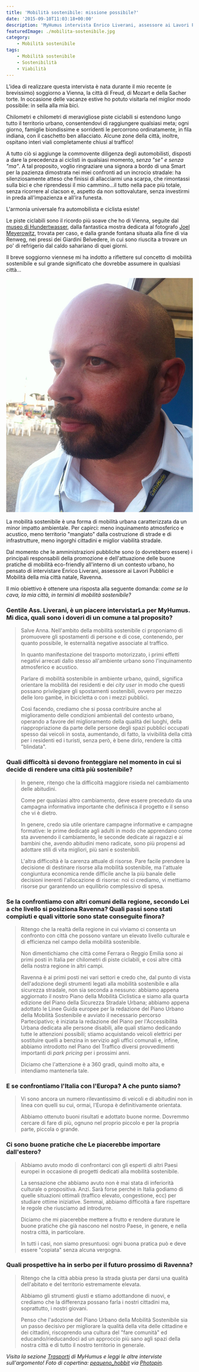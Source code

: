 ```yaml
---
title: 'Mobilità sostenibile: missione possibile?'
date: '2015-09-10T11:03:18+00:00'
description: 'MyHumus intervista Enrico Liverani, assessore ai Lavori Pubblici e Mobilità di Ravenna, sul tema della mobilità sostenibile.'
featuredImage: ./mobilita-sostenibile.jpg
category:
    - Mobilità sostenibile
tags:
    - Mobilità sostenibile
    - Sostenibilità
    - Viabilità
---
```



L'idea di realizzare questa intervista è nata durante il mio recente (e brevissimo) soggiorno a Vienna, la città di Freud, di Mozart e della Sacher torte. In occasione delle vacanze estive ho potuto visitarla nel miglior modo possibile: in sella alla mia bici.

Chilometri e chilometri di meravigliose piste ciclabili si estendono lungo tutto il territorio urbano, consentendovi di raggiungere qualsiasi meta; ogni giorno, famiglie biondissime e sorridenti le percorrono ordinatamente, in fila indiana, con il caschetto ben allacciato. Alcune zone della città, inoltre, ospitano interi viali completamente chiusi al traffico!

A tutto ciò si aggiunge la commovente diligenza degli automobilisti, disposti a dare la precedenza ai ciclisti in qualsiasi momento, *senza "se" e senza "ma"*. A tal proposito, voglio ringraziare una signora a bordo di una Smart per la pazienza dimostrata nei miei confronti ad un incrocio stradale: ha silenziosamente atteso che finissi di allacciarmi una scarpa, che rimontassi sulla bici e che riprendessi il mio cammino...il tutto nella pace più totale, senza ricorrere al clacson e, aspetto da non sottovalutare, senza investirmi in preda all'impazienza e all'ira funesta.

L'armonia universale fra automobilista e ciclista esiste!

Le piste ciclabili sono il ricordo più soave che ho di Vienna, seguite dal [museo di Hundertwasser](https://www.kunsthauswien.com/en/museum), dalla fantastica mostra dedicata al fotografo [Joel Meyerowitz](http://www.joelmeyerowitz.com), trovata per caso, e dalla grande fontana situata alla fine di via Renweg, nei pressi dei Giardini Belvedere, in cui sono riuscita a trovare un po' di refrigerio dal caldo sahariano di quei giorni.

Il breve soggiorno viennese mi ha indotto a riflettere sul concetto di mobilità sostenibile e sul grande significato che dovrebbe assumere in qualsiasi città...

![Enrico Liverani](./enrico-liverani.jpg)

La mobilità sostenibile è una forma di mobilità urbana caratterizzata da un minor impatto ambientale. Per capirci: meno inquinamento atmosferico e acustico, meno territorio "mangiato" dalla costruzione di strade e di infrastrutture, meno ingorghi cittadini e miglior viabilità stradale.

Dal momento che le amministrazioni pubbliche sono (o dovrebbero essere) i principali responsabili della promozione e dell'attuazione delle buone pratiche di mobilità eco-friendly all'interno di un contesto urbano, ho pensato di intervistare Enrico Liverani, assessore ai Lavori Pubblici e Mobilità della mia città natale, Ravenna.

Il mio obiettivo è ottenere una risposta alla seguente domanda: *come se la cava, la mia città, in termini di mobilità sostenibile?*

### Gentile Ass. Liverani, è un piacere intervistarLa per MyHumus. Mi dica, quali sono i doveri di un comune a tal proposito?

> Salve Anna. Nell'ambito della mobilità sostenibile ci proponiamo di promuovere gli spostamenti di persone e di cose, contenendo, per quanto possibile, le esternalità negative associate al traffico.
> 
> In quanto manifestazione del trasporto motorizzato, i primi effetti negativi arrecati dallo stesso all'ambiente urbano sono l'inquinamento atmosferico e acustico.
> 
> Parlare di mobilità sostenibile in ambiente urbano, quindi, significa orientare la mobilità dei residenti e dei *city user* in modo che questi possano privilegiare gli spostamenti sostenibili, ovvero per mezzo delle loro gambe, in bicicletta o con i mezzi pubblici.
> 
> Così facendo, crediamo che si possa contribuire anche al miglioramento delle condizioni ambientali del contesto urbano, operando a favore del miglioramento della qualità dei luoghi, della riappropriazione da parte delle persone degli spazi pubblici occupati spesso dai veicoli in sosta, aumentando, di fatto, la vivibilità della città per i residenti ed i turisti, senza però, è bene dirlo, rendere la città "blindata".

### Quali difficoltà si devono fronteggiare nel momento in cui si decide di rendere una città più sostenibile?

> In genere, ritengo che la difficoltà maggiore risieda nel cambiamento delle abitudini.
> 
> Come per qualsiasi altro cambiamento, deve essere preceduto da una campagna informativa importante che definisca il progetto e il senso che vi è dietro.
> 
> In genere, credo sia utile orientare campagne informative e campagne formative: le prime dedicate agli adulti in modo che apprendano come sta avvenendo il cambiamento, le seconde dedicate ai ragazzi e ai bambini che, avendo abitudini meno radicate, sono più propensi ad adottare stili di vita migliori, più sani e sostenibili.
> 
> L'altra difficoltà è la carenza attuale di risorse. Pare facile prendere la decisione di destinare risorse alla mobilità sostenibile, ma l'attuale congiuntura economica rende difficile anche la più banale delle decisioni inerenti l'allocazione di risorse: noi ci crediamo, vi mettiamo risorse pur garantendo un equilibrio complessivo di spesa.

### Se la confrontiamo con altri comuni della regione, secondo Lei a che livello si posiziona Ravenna? Quali passi sono stati compiuti e quali vittorie sono state conseguite finora?

> Ritengo che la realtà della regione in cui viviamo ci consenta un confronto con città che possono vantare un elevato livello culturale e di efficienza nel campo della mobilità sostenibile.
> 
> Non dimentichiamo che città come Ferrara o Reggio Emilia sono ai primi posti in Italia per chilometri di piste ciclabili, e così altre città della nostra regione in altri campi.
> 
> Ravenna è ai primi posti nei vari settori e credo che, dal punto di vista dell'adozione degli strumenti legati alla mobilità sostenibile e alla sicurezza stradale, non sia seconda a nessuno: abbiamo appena aggiornato il nostro Piano della Mobilità Ciclistica e siamo alla quarta edizione del Piano della Sicurezza Stradale Urbana; abbiamo appena adottato le Linee Guida europee per la redazione del Piano Urbano della Mobilità Sostenibile e avviato il necessario percorso Partecipativo; è iniziata la redazione del Piano per l'Accessibilità Urbana dedicata alle persone disabili, alle quali stiamo dedicando tutte le attenzioni possibili; stiamo acquistando veicoli elettrici per sostituire quelli a benzina in servizio agli uffici comunali e, infine, abbiamo introdotto nel Piano del Traffico diversi provvedimenti importanti di *park pricing* per i prossimi anni.
> 
> Diciamo che l'attenzione è a 360 gradi, quindi molto alta, e intendiamo mantenerla tale.

### E se confrontiamo l'Italia con l'Europa? A che punto siamo?

> Vi sono ancora un numero rilevantissimo di veicoli e di abitudini non in linea con quelli su cui, ormai, l'Europa è definitivamente orientata.
> 
> Abbiamo ottenuto buoni risultati e adottato buone norme. Dovremmo cercare di fare di più, ognuno nel proprio piccolo e per la propria parte, piccola o grande.

### Ci sono buone pratiche che Le piacerebbe importare dall'estero?

> Abbiamo avuto modo di confrontarci con gli esperti di altri Paesi europei in occasione di progetti dedicati alla mobilità sostenibile.
> 
> La sensazione che abbiamo avuto non è mai stata di inferiorità culturale o propositiva. Anzi. Sarà forse perché in Italia godiamo di quelle situazioni ottimali (traffico elevato, congestione, ecc) per studiare ottime iniziative. Semmai, abbiamo difficoltà a fare rispettare le regole che riusciamo ad introdurre.
> 
> Diciamo che mi piacerebbe mettere a frutto e rendere durature le buone pratiche che già nascono nel nostro Paese, in genere, e nella nostra città, in particolare.
> 
> In tutti i casi, non siamo presuntuosi: ogni buona pratica può e deve essere "copiata" senza alcuna vergogna.

### Quali prospettive ha in serbo per il futuro prossimo di Ravenna?

> Ritengo che la città abbia preso la strada giusta per darsi una qualità dell'abitato e del territorio estremamente elevata.
> 
> Abbiamo gli strumenti giusti e stiamo adottandone di nuovi, e crediamo che la differenza possano farla i nostri cittadini ma, soprattutto, i nostri giovani.
> 
> Penso che l'adozione del Piano Urbano della Mobilità Sostenibile sia un passo decisivo per migliorare la qualità della vita delle cittadine e dei cittadini, riscoprendo una cultura del "fare comunità" ed educando/rieducandoci ad un approccio più sano agli spazi della nostra città e di tutto il nostro territorio in generale.

*Visita la sezione [Trasporti](https://myhumus.com/category/trasporti-2/) di MyHumus e leggi le altre interviste sull'argomento!
Foto di copertina: [pequeno\_hobbit](http://www.flickr.com/photos/111707895@N07/11591727103) via [Photopin](http://photopin.com).*

